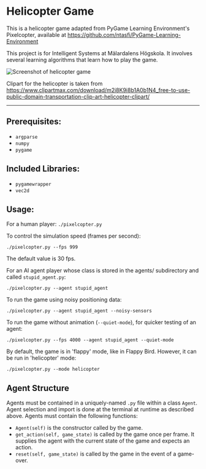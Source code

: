# Helicopter Game

This is a helicopter game adapted from PyGame Learning Environment's Pixelcopter, available at https://github.com/ntasfi/PyGame-Learning-Environment

This project is for Intelligent Systems at Mälardalens Högskola. It involves several learning algorithms that learn how to play the game.

![Screenshot of helicopter game](https://github.com/uzgit/helicopter-game/blob/master/images/screenshot_with_helicopter.png)

Clipart for the helicopter is taken from https://www.clipartmax.com/download/m2i8K9i8b1A0b1N4_free-to-use-public-domain-transportation-clip-art-helicopter-clipart/

---

## Prerequisites:

* ```argparse```
* ```numpy```
* ```pygame```

## Included Libraries:

* ```pygamewrapper```
* ```vec2d```

## Usage:

For a human player:
```./pixelcopter.py```


To control the simulation speed (frames per second):

```./pixelcopter.py --fps 999```

The default value is 30 fps.


For an AI agent player whose class is stored in the agents/ subdirectory and called ```stupid_agent.py```:

```./pixelcopter.py --agent stupid_agent```


To run the game using noisy positioning data:

```./pixelcopter.py --agent stupid_agent --noisy-sensors```


To run the game without animation (```--quiet-mode```), for quicker testing of an agent:

```./pixelcopter.py --fps 4000 --agent stupid_agent --quiet-mode```


By default, the game is in 'flappy' mode, like in Flappy Bird. However, it can be run in 'helicopter' mode:

```./pixelcopter.py --mode helicopter```


## Agent Structure

Agents must be contained in a uniquely-named ```.py``` file within a class ```Agent```. Agent selection and import is done at the terminal at runtime as described above. Agents must contain the following functions:

* ```Agent(self)``` is the constructor called by the game.
* ```get_action(self, game_state)``` is called by the game once per frame. It supplies the agent with the current state of the game and expects an action.
* ```reset(self, game_state)``` is called by the game in the event of a game-over.
